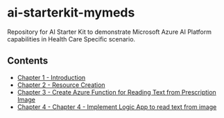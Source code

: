 # ai-starterkit-mymeds
Repository for AI Starter Kit to demonstrate Microsoft Azure AI Platform capabilities in Health Care Specific scenario.

## Contents

* [Chapter 1 - Introduction](./chapter1/Readme.md)
* [Chapter 2 - Resource Creation](./chapter2/Readme.md)
* [Chapter 3 - Create Azure Function for Reading Text from Prescription Image](./chapter3/Readme.md)
* [Chapter 4 - Chapter 4 - Implement Logic App to read text from image](./chapter4/Readme.md)

